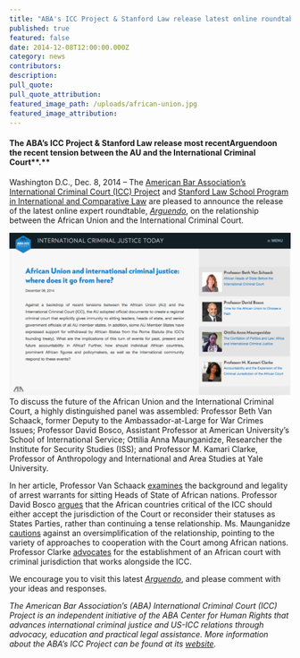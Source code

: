 ```yaml
---
title: "ABA's ICC Project & Stanford Law release latest online roundtable, Arguendo, on the African Union (AU) and international criminal justice"
published: true
featured: false
date: 2014-12-08T12:00:00.000Z
category: news
contributors:
description:
pull_quote:
pull_quote_attribution:
featured_image_path: /uploads/african-union.jpg
featured_image_attribution:
---
```



#### **The ABA’s ICC Project & Stanford Law release most recent**Arguendo**on the recent tension between the AU and** the International Criminal Court**.**

Washington D.C., Dec. 8, 2014 – The [American Bar Association’s International Criminal Court (ICC) Project](http://www.aba-icc.org/) and [Stanford Law School Program in International and Comparative Law](https://law.stanford.edu/stanford-program-in-international-and-comparative-law/) are pleased to announce the release of the latest online expert roundtable, *[Arguendo](http://www.international-criminal-justice-today.org/arguendo/)*, on the relationship between the African Union and the International Criminal Court.

![](/uploads/versions/screen-shot-2016-07-26-at-10-27-38-am---x----1199-693x---.png)
<br>To discuss the future of the African Union and the International Criminal Court, a highly distinguished panel was assembled: Professor Beth Van Schaack, former Deputy to the Ambassador-at-Large for War Crimes Issues; Professor David Bosco, Assistant Professor at American University’s School of International Service; Ottilia Anna Maunganidze, Researcher the Institute for Security Studies (ISS); and Professor M. Kamari Clarke, Professor of Anthropology and International and Area Studies at Yale University.

In her article, Professor Van Schaack [examines](https://www.international-criminal-justice-today.org/arguendo/african-heads-of-state-before-the-international-criminal-court/) the background and legality of arrest warrants for sitting Heads of State of African nations. Professor David Bosco [argues](https://www.international-criminal-justice-today.org/arguendo/time-for-the-african-union-to-choose-a-path/) that the African countries critical of the ICC should either accept the jurisdiction of the Court or reconsider their statuses as States Parties, rather than continuing a tense relationship. Ms. Maunganidze [cautions](https://www.international-criminal-justice-today.org/arguendo/the-conflation-of-politics-and-law-africa-and-international-criminal-justice/) against an oversimplification of the relationship, pointing to the variety of approaches to cooperation with the Court among African nations. Professor Clarke [advocates](https://www.international-criminal-justice-today.org/arguendo/accountability-and-the-expansion-of-the-criminal-jurisdiction-of-the-african-court/) for the establishment of an African court with criminal jurisdiction that works alongside the ICC.

We encourage you to visit this latest *[Arguendo](https://www.international-criminal-justice-today.org/arguendo/question/african-union-and-international-criminal-justice-where-does-it-go-from-here/)*, and please comment with your ideas and responses.

*The American Bar Association’s (ABA) International Criminal Court (ICC) Project is an independent initiative of the ABA Center for Human Rights that advances international criminal justice and US-ICC relations through advocacy, education and practical legal assistance. More information about the ABA’s ICC Project can be found at its [website](http://www.aba-icc.org/).*